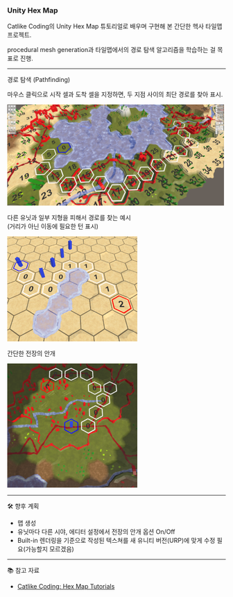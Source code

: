 ### Unity Hex Map  

Catlike Coding의 Unity Hex Map 튜토리얼로 배우며 구현해 본 간단한 헥사 타일맵 프로젝트.  

procedural mesh generation과 타일맵에서의 경로 탐색 알고리즘을 학습하는 걸 목표로 진행.  

---
경로 탐색 (Pathfinding)

마우스 클릭으로 시작 셀과 도착 셀을 지정하면, 두 지점 사이의 최단 경로를 찾아 표시.    

<img src="images/hexMapScreenShot1.png" width="500">  

다른 유닛과 일부 지형을 피해서 경로를 찾는 예시  
(거리가 아닌 이동에 필요한 턴 표시)  

<img src="images/hexMapScreenShot2.png" width="300">  

간단한 전장의 안개

<img src="images/hexMapScreenShot3.png" width="300">

---
🛠️ 향후 계획  
- 맵 생성
- 유닛마다 다른 시야, 에디터 설정에서 전장의 안개 옵션 On/Off
- Built-in 렌더링을 기준으로 작성된 텍스쳐를 새 유니티 버전(URP)에 맞게 수정 필요(가능할지 모르겠음)  
---
📚 참고 자료  
- [Catlike Coding: Hex Map Tutorials](https://catlikecoding.com/)
